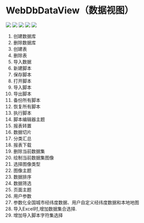 # WebDbDataView（数据视图）
<div style="background-image: url('https://repository-images.githubusercontent.com/280654590/7a4ee380-ca7b-11ea-85fe-72ff2ef8ada9')">
<img src="https://images.gitee.com/uploads/images/2020/0910/191716_0b2536b3_7951851.png">
<img src="https://images.gitee.com/uploads/images/2020/0910/191750_d537322e_7951851.png">
<img src="https://images.gitee.com/uploads/images/2020/0910/191816_0bf5ed54_7951851.png">
<img src="https://images.gitee.com/uploads/images/2020/0910/191844_8e3d1abf_7951851.png">
<img src="https://images.gitee.com/uploads/images/2020/0910/192009_83133c02_7951851.png">
</div>

1. 创建数据库
2. 删除数据库
3. 创建表
4. 删除表
5. 导入数据
6. 新建脚本
7. 保存脚本
8. 打开脚本
9. 导入脚本
10. 导出脚本
11. 备份所有脚本
12. 恢复所有脚本
13. 执行脚本
14. 脚本编辑器主题
15. 报表转置
16. 数据切片
17. 分类汇总
18. 报表下载
19. 删除当前数据集
20. 绘制当前数据集图像
21. 选择图像类型
23. 图像主题
24. 数据排序
25. 数据筛选
26. 页面主题
27. 用户参数
28. 参数化全国城市经纬度数据、用户自定义经纬度数据和本地地图
29. 导入Excel时,增加数据集合选择.
30. 增加导入脚本字符集选择


